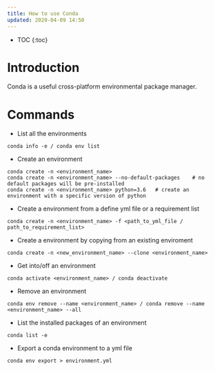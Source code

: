 ```yaml
---
title: How to use Conda
updated: 2020-04-09 14:50
---
```


* TOC
{:toc}

# Introduction

Conda is a useful cross-platform environmental package manager.


# Commands

* List all the environments
```
conda info -e / conda env list
```

* Create an environment
```
conda create -n <environment_name> 
conda create -n <environment_name> --no-default-packages    # no default packages will be pre-installed
conda create -n <environment_name> python=3.6   # create an environment with a specific version of python
```

* Create a environment from a define yml file or a requirement list
```
conda create -n <environment_name> -f <path_to_yml_file / path_to_requirement_list>
```

* Create a environment by copying from an existing enviroment
```
conda create -n <new_environment_name> --clone <environment_name>
```

* Get into/off an environment
```
conda activate <environment_name> / conda deactivate
```

* Remove an environment
```
conda env remove --name <environment_name> / conda remove --name <environment_name> --all
```

* List the installed packages of an environment
```
conda list -e
```

* Export a conda environment to a yml file
```
conda env export > environment.yml
```

